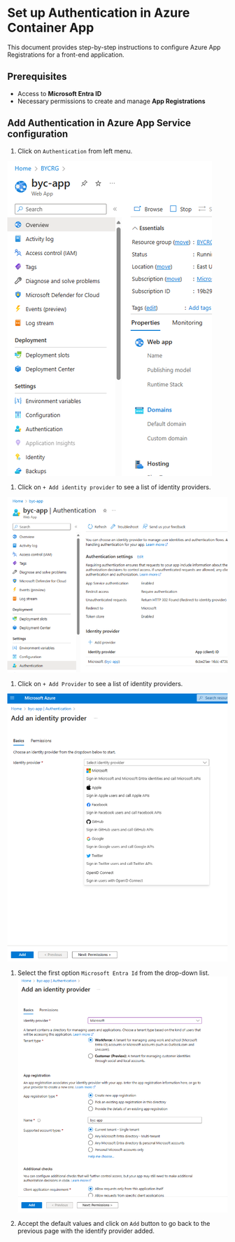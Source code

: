 # Set up Authentication in Azure Container App

This document provides step-by-step instructions to configure Azure App Registrations for a front-end application.

## Prerequisites

- Access to **Microsoft Entra ID**
- Necessary permissions to create and manage **App Registrations**

## Add Authentication in Azure App Service configuration

1. Click on `Authentication` from left menu.

  ![Authentication](images/AppAuthentication.png)

1. Click on `+ Add identity provider` to see a list of identity providers.

  ![Authentication Identity](images/AppAuthenticationIdentity.png)

1. Click on `+ Add Provider` to see a list of identity providers.

  ![Add Provider](images/AppAuthIdentityProvider.png)

1. Select the first option `Microsoft Entra Id` from the drop-down list.
 ![Add Provider](images/AppAuthIdentityProviderAdd.png)

1. Accept the default values and click on `Add` button to go back to the previous page with the identify provider added.